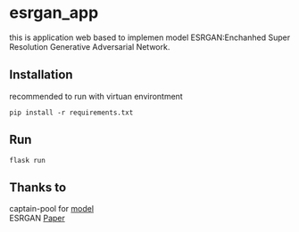 # esrgan_app
this is application web based to implemen model ESRGAN:Enchanhed Super Resolution Generative Adversarial Network.

## Installation
recommended to run with virtuan environtment
```
pip install -r requirements.txt
```
## Run
```
flask run
```

## Thanks to
captain-pool for [model](https://tfhub.dev/captain-pool/lite-model/esrgan-tf2/1)<br/>
ESRGAN [Paper](https://arxiv.org/abs/1809.00219)

